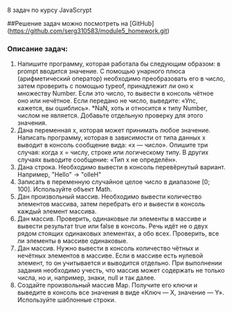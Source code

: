 8 задач по курсу JavaScrypt

##Решение задач можно посмотреть на [GitHub] (https://github.com/serg310583/module5_homework.git)

### Описание задач:
1. Напишите программу, которая работала бы следующим образом: в prompt вводится значение. С помощью унарного плюса (арифметический оператор)
необходимо преобразовать его в число, затем проверить с помощью typeof, принадлежит ли оно к множеству Number.
Если это число, то вывести в консоль чётное оно или нечётное.
Если передано не число, выведите: «Упс, кажется, вы ошиблись».
*NaN, хоть и относится к типу Number, числом не является. Добавьте отдельную проверку для этого значения.
2. Дана переменная x, которая может принимать любое значение. Написать программу, которая в зависимости от типа данных x выводит в консоль сообщение
вида: «x — число».
Опишите три случая: когда х = числу, строке или логическому типу. В других случаях выводите сообщение: «Тип x не определён».
3. Дана строка. Необходимо вывести в консоль перевёрнутый вариант. Например, "Hello" -> "olleH"
4. Записать в переменную случайное целое число в диапазоне [0; 100]. Используйте объект Math.
5. Дан произвольный массив. Необходимо вывести количество элементов массива, затем перебрать его и вывести в консоль каждый элемент массива.
6. Дан массив. Проверить, одинаковые ли элементы в массиве и вывести результат true или false в консоль. Речь идёт не о двух рядом стоящих одинаковых
элементах, а обо всех. Проверить, все ли элементы в массиве одинаковые.
7. Дан массив. Нужно вывести в консоль количество чётных и нечётных элементов в массиве. Если в массиве есть нулевой элемент, то он учитывается и выводится отдельно.
При выполнении задания необходимо учесть, что массив может содержать не только числа, но и, например, знаки, null и так далее.
8. Создайте произвольный массив Map. Получите его ключи и выведите в консоль все значения в виде «Ключ — Х, значение — Y».
Используйте шаблонные строки.

